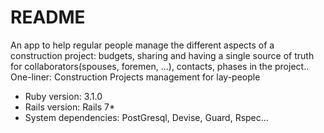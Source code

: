 # README

An app to help regular people manage the different aspects of a construction project: budgets, sharing and having a single source of truth for collaborators(spouses, foremen, ...), contacts, phases in the project.. One-liner: Construction Projects management for lay-people

* Ruby version: 3.1.0
* Rails version: Rails 7* 
* System dependencies: PostGresql, Devise, Guard, Rspec...

